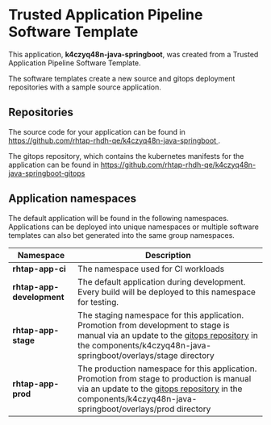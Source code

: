 # Trusted Application Pipeline Software Template

This application, **k4czyq48n-java-springboot**, was created from a Trusted Application Pipeline Software Template.

The software templates create a new source and gitops deployment repositories with a sample source application. 

## Repositories

The source code for your application can be found in [https://github.com/rhtap-rhdh-qe/k4czyq48n-java-springboot ](https://github.com/rhtap-rhdh-qe/k4czyq48n-java-springboot ).
 
The gitops repository, which contains the kubernetes manifests for the application can be found in 
[https://github.com/rhtap-rhdh-qe/k4czyq48n-java-springboot-gitops ](https://github.com/rhtap-rhdh-qe/k4czyq48n-java-springboot-gitops ) 

## Application namespaces 

The default application will be found in the following namespaces. Applications can be deployed into unique namespaces or multiple software templates can also bet generated into the same group namespaces.  

|  Namespace   |  Description   |  
| -------- | -------- |
| **rhtap-app-ci** | The namespace used for CI workloads |
| **rhtap-app-development** | The default application during development. Every build will be deployed to this namespace for testing. |
| **rhtap-app-stage** | The staging namespace for this application. Promotion from development to stage is manual via an update to the [gitops repository](https://github.com/rhtap-rhdh-qe/k4czyq48n-java-springboot-gitops ) in the components/k4czyq48n-java-springboot/overlays/stage directory |
| **rhtap-app-prod** | The production namespace for this application. Promotion from stage to production is manual via an update to the [gitops repository](https://github.com/rhtap-rhdh-qe/k4czyq48n-java-springboot-gitops ) in the components/k4czyq48n-java-springboot/overlays/prod directory |